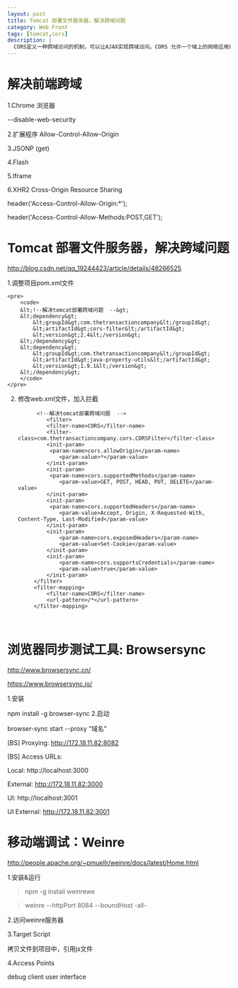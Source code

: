 ```yaml
---
layout: post
title: Tomcat 部署文件服务器，解决跨域问题
category: Web Front
tags: [tomcat,cors]
description: |
  CORS定义一种跨域访问的机制，可以让AJAX实现跨域访问。CORS 允许一个域上的网络应用向另一个域提交跨域 AJAX 请求。实现此功能非常简单，只需由服务器发送一个响应标头即可。
---
```


解决前端跨域
==========
1.Chrome 浏览器

 --disable-web-security
 
2.扩展程序 
 Allow-Control-Allow-Origin
 
3.JSONP (get)

4.Flash

5.Iframe

6.XHR2  Cross-Origin Resource Sharing

header('Access-Control-Allow-Origin:*'); 

header('Access-Control-Allow-Methods:POST,GET'); 


Tomcat 部署文件服务器，解决跨域问题
==========
http://blog.csdn.net/qq_19244423/article/details/48266525

1.调整项目pom.xml文件

    <pre>
        <code>
        &lt;!--解决tomcat部署跨域问题  --&gt;
        &lt;dependency&gt;
            &lt;groupId&gt;com.thetransactioncompany&lt;/groupId&gt;
            &lt;artifactId&gt;cors-filter&lt;/artifactId&gt;
            &lt;version&gt;2.4&lt;/version&gt;
        &lt;/dependency&gt;
        &lt;dependency&gt;
            &lt;groupId&gt;com.thetransactioncompany&lt;/groupId&gt;
            &lt;artifactId&gt;java-property-utils&lt;/artifactId&gt;
            &lt;version&gt;1.9.1&lt;/version&gt;
        &lt;/dependency&gt;
        </code>
    </pre>
    
2. 修改web.xml文件，加入拦截

    <pre>
        <code>&lt;!--解决tomcat部署跨域问题  --&gt;
            &lt;filter&gt;
            &lt;filter-name>CORS&lt;/filter-name&gt;
            &lt;filter-class>com.thetransactioncompany.cors.CORSFilter&lt;/filter-class&gt;
            &lt;init-param&gt;
             &lt;param-name>cors.allowOrigin&lt;/param-name&gt;
                &lt;param-value>*&lt;/param-value&gt;
            &lt;/init-param&gt;
            &lt;init-param&gt;
             &lt;param-name>cors.supportedMethods&lt;/param-name&gt;
                &lt;param-value>GET, POST, HEAD, PUT, DELETE&lt;/param-value&gt;
            &lt;/init-param&gt;
            &lt;init-param&gt;
             &lt;param-name>cors.supportedHeaders&lt;/param-name&gt;
                &lt;param-value>Accept, Origin, X-Requested-With, Content-Type, Last-Modified&lt;/param-value&gt;
            &lt;/init-param&gt;
            &lt;init-param&gt;
                &lt;param-name>cors.exposedHeaders&lt;/param-name&gt;
                &lt;param-value>Set-Cookie&lt;/param-value&gt;
            &lt;/init-param&gt;
            &lt;init-param&gt;
                &lt;param-name>cors.supportsCredentials&lt;/param-name&gt;
                &lt;param-value>true&lt;/param-value&gt;
            &lt;/init-param&gt;
        &lt;/filter&gt;
        &lt;filter-mapping&gt;
            &lt;filter-name>CORS&lt;/filter-name&gt;
            &lt;url-pattern>/*&lt;/url-pattern&gt;
        &lt;/filter-mapping&gt;
        </code>
    </pre>

浏览器同步测试工具: Browsersync
===========
http://www.browsersync.cn/

https://www.browsersync.io/

1.安装

npm install -g browser-sync
2.启动

browser-sync start --proxy "域名"

[BS] Proxying: http://172.18.11.82:8082

[BS] Access URLs:

  Local: http://localhost:3000
  
  External: http://172.18.11.82:3000
  
  UI: http://localhost:3001
  
  UI External: http://172.18.11.82:3001
  


移动端调试：Weinre
============

http://people.apache.org/~pmuellr/weinre/docs/latest/Home.html

1.安装&运行

>npm -g install weinrewe

>weinre --httpPort 8084 --boundHost -all-

2.访问weinre服务器

3.Target Script

拷贝文件到项目中，引用js文件

4.Access Points

 debug client user interface


